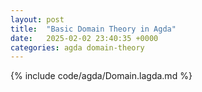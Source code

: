 ```yaml
---
layout: post
title:  "Basic Domain Theory in Agda"
date:   2025-02-02 23:40:35 +0000
categories: agda domain-theory
---
```

{% include code/agda/Domain.lagda.md %}
